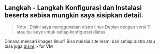 ## Langkah - Langkah Konfigurasi dan Instalasi beserta sebisa mungkin saya sisipkan detail.
> Note : Disini saya menggunakan distro linux Debian dengan versi 11 atau bullseye untuk setiap konfigurasi diatas

Dimana mencari images linux? Bisa melalui site resmi dari setiap distro atau bisa juga [disini](https://www.osboxes.org/) > for VM
